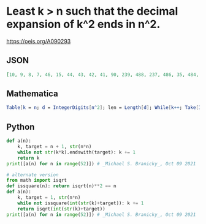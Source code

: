 # Least k \> n such that the decimal expansion of k^2 ends in n^2\.
https://oeis.org/A090293
## JSON
```JSON
[10, 9, 8, 7, 46, 15, 44, 43, 42, 41, 90, 239, 488, 237, 486, 35, 484, 233, 482, 231, 80, 229, 478, 227, 476, 75, 474, 223, 472, 221, 70, 219, 2468, 1217, 2466, 285, 2464, 1213, 2462, 1289, 460, 1209, 2458, 1293, 2456, 205, 2454, 1297, 2452, 1201, 150, 1301]
```
## Mathematica
```Mathematica
Table[k = n; d = IntegerDigits[n^2]; len = Length[d]; While[k++; Take[IntegerDigits[k^2], -len] != d]; k, {n, 0, 51}] (* _T. D. Noe_, Mar 23 2012 *)
```
## Python
```Python
def a(n):
    k, target = n + 1, str(n*n)
    while not str(k*k).endswith(target): k += 1
    return k
print([a(n) for n in range(52)]) # _Michael S. Branicky_, Oct 09 2021
```
```Python
# alternate version
from math import isqrt
def issquare(n): return isqrt(n)**2 == n
def a(n):
    k, target = 1, str(n*n)
    while not issquare(int(str(k)+target)): k += 1
    return isqrt(int(str(k)+target))
print([a(n) for n in range(52)]) # _Michael S. Branicky_, Oct 09 2021
```
